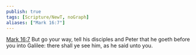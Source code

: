 ```yaml
---
publish: true
tags: [Scripture/NewT, noGraph]
aliases: ["Mark 16:7"]
---
```

[Mark 16:7](https://churchofjesuschrist.org/study/scriptures/nt/mark/16?lang=eng&id=p7#p7) But go your way, tell his disciples and Peter that he goeth before you into Galilee: there shall ye see him, as he said unto you.
